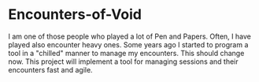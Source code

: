 # Encounters-of-Void

I am one of those people who played a lot of Pen and Papers. Often, I have played also encounter heavy ones. Some years ago I started to program a tool in a "chilled" manner to manage my encounters. This should change now. This project will implement a tool for managing sessions and their encounters fast and agile.
